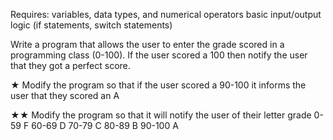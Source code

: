 Requires: variables, data types, and numerical operators basic input/output logic (if statements, switch statements)

Write a program that allows the user to enter the grade scored in a programming class (0-100). If the user scored a 100 then notify the user that they got a perfect score.

★ Modify the program so that if the user scored a 90-100 it informs the user that they scored an A

★★ Modify the program so that it will notify the user of their letter grade 0-59 F 60-69 D 70-79 C 80-89 B 90-100 A
